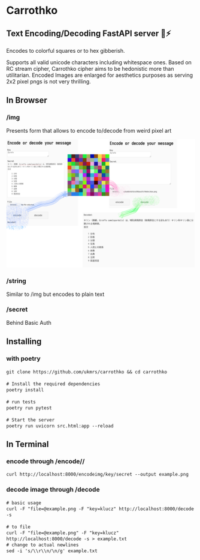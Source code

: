 # Carrothko
## Text Encoding/Decoding FastAPI server :snake::zap:
Encodes to colorful squares or to hex gibberish.

Supports all valid unicode characters including whitespace ones.
Based on RC stream cipher, Carrothko cipher aims to be hedonistic more than utilitarian.
Encoded Images are enlarged for aesthetics purposes as serving 2x2 pixel pngs is not very thrilling.



## In Browser
### /img

Presents form that allows to encode to/decode from weird pixel art

<img src="./assets/slashimg.png">

### /string
Similar to /img but encodes to plain text

### /secret
Behind Basic Auth

## Installing
### with poetry


```
git clone https://github.com/ukmrs/carrothko && cd carrothko

# Install the required dependencies
poetry install

# run tests
poetry run pytest

# Start the server
poetry run uvicorn src.html:app --reload
```

## In Terminal
### encode through /encode/<key>/<secret>
```
curl http://localhost:8000/encodeimg/key/secret --output example.png
```
  
### decode image through /decode
```
# basic usage
curl -F "file=@example.png -F "key=klucz" http://localhost:8000/decode -s

# to file
curl -F "file=@example.png" -F "key=klucz" http://localhost:8000/decode -s > example.txt
# change to actual newlines
sed -i 's/\\r\\n/\n/g' example.txt
```
